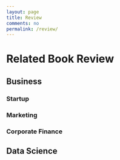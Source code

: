 ```yaml
---
layout: page
title: Review
comments: no
permalink: /review/
---
```


# Related Book Review
## Business 
### Startup
### Marketing 
### Corporate Finance
## Data Science
